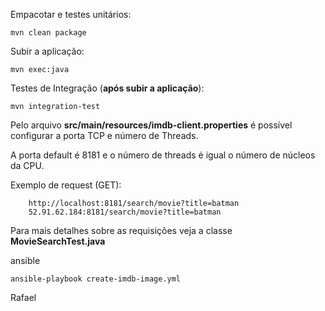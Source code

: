  
 Empacotar e testes unitários:
 
    mvn clean package
 
 Subir a aplicação:
    
    mvn exec:java
 
 
 Testes de Integração (**após subir a aplicação**):
 
    mvn integration-test
 
 
 Pelo arquivo **src/main/resources/imdb-client.properties** é possível configurar a porta TCP e número de Threads.
 
 A porta default é 8181 e o número de threads é igual o número de núcleos da CPU.
 
 Exemplo de request (GET):
        
        http://localhost:8181/search/movie?title=batman 
        52.91.62.184:8181/search/movie?title=batman        

Para mais detalhes sobre as requisições veja a classe **MovieSearchTest.java**

ansible
    
    ansible-playbook create-imdb-image.yml
Rafael        